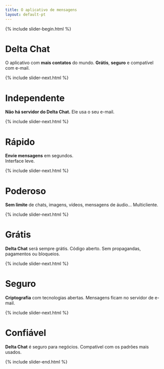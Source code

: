 ```yaml
---
title: O aplicativo de mensagens
layout: default-pt
---
```


{% include slider-begin.html %}

# Delta Chat

O aplicativo com **mais contatos** do mundo. **Grátis**, **seguro** e compatível com e-mail.

{% include slider-next.html %}

# Independente
**Não há servidor do Delta Chat.** Ele usa o seu e-mail.

{% include slider-next.html %}

# Rápido
**Envie mensagens** em segundos.  
Interface leve.

{% include slider-next.html %}

# Poderoso
**Sem limite** de chats, imagens, vídeos, mensagens de áudio... Multicliente.

{% include slider-next.html %}

# Grátis
**Delta Chat** será sempre grátis. Código aberto. Sem propagandas, pagamentos ou bloqueios.

{% include slider-next.html %}

# Seguro
**Criptografia** com tecnologias abertas. Mensagens ficam no servidor de e-mail.

{% include slider-next.html %}

# Confiável

**Delta Chat** é seguro para negócios. Compatível com os padrões mais usados.

{% include slider-end.html %}



